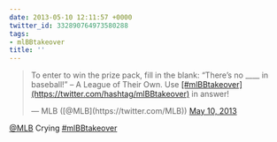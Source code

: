 ```yaml
---
date: 2013-05-10 12:11:57 +0000
twitter_id: 332890764973580288
tags:
- mlBBtakeover
title: ''
---
```


<blockquote class="twitter-tweet"><p lang="en" dir="ltr">To enter to win the prize pack, fill in the blank: “There’s no ____ in baseball!” – A League of Their Own. Use <a href="https://twitter.com/hashtag/mlBBtakeover?src=hash&amp;ref_src=twsrc%5Etfw">[#mlBBtakeover](https://twitter.com/hashtag/mlBBtakeover)</a> in answer!</p>&mdash; MLB ([@MLB](https://twitter.com/MLB)) <a href="https://twitter.com/MLB/status/332889182336872449?ref_src=twsrc%5Etfw">May 10, 2013</a></blockquote>
<script async src="https://platform.twitter.com/widgets.js" charset="utf-8"></script>

[@MLB](https://twitter.com/MLB) Crying [#mlBBtakeover](https://twitter.com/hashtag/mlBBtakeover)
